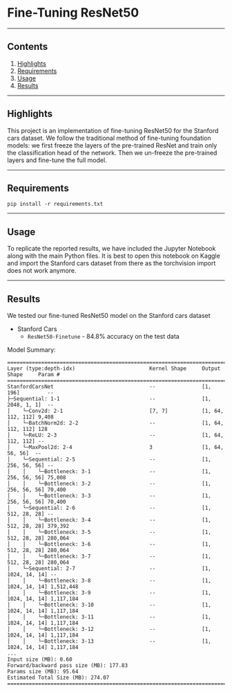 # Fine-Tuning ResNet50 

<hr>

## Contents

1. [Highlights](#Highlights)
2. [Requirements](#Requirements)
3. [Usage](#Usage)
4. [Results](#Results)


<hr>

## Highlights
This project is an implementation of fine-tuning ResNet50 for the Stanford cars dataset. We follow the traditional method of fine-tuning foundation models: we first freeze the layers of the pre-trained ResNet and train only the classification head of the network. Then we un-freeze the pre-trained layers and fine-tune the full model. 

<hr>

## Requirements
```shell
pip install -r requirements.txt
```

<hr>

## Usage
To replicate the reported results, we have included the Jupyter Notebook along with the main Python files. It is best to open this notebook on Kaggle and import the Stanford cars dataset from there as the torchvision import does not work anymore. 

<hr>

## Results
We tested our fine-tuned ResNet50 model on the Stanford cars dataset
  * Stanford Cars
    * ```ResNet50-Finetune``` - 84.8% accuracy on the test data

Model Summary:
```
=============================================================================================
Layer (type:depth-idx)                        Kernel Shape     Output Shape     Param #
=============================================================================================
StanfordCarsNet                               --               [1, 196]         --
├─Sequential: 1-1                             --               [1, 2048, 1, 1]  --
│    └─Conv2d: 2-1                            [7, 7]           [1, 64, 112, 112] 9,408
│    └─BatchNorm2d: 2-2                       --               [1, 64, 112, 112] 128
│    └─ReLU: 2-3                              --               [1, 64, 112, 112] --
│    └─MaxPool2d: 2-4                         3                [1, 64, 56, 56]  --
│    └─Sequential: 2-5                        --               [1, 256, 56, 56] --
│    │    └─Bottleneck: 3-1                   --               [1, 256, 56, 56] 75,008
│    │    └─Bottleneck: 3-2                   --               [1, 256, 56, 56] 70,400
│    │    └─Bottleneck: 3-3                   --               [1, 256, 56, 56] 70,400
│    └─Sequential: 2-6                        --               [1, 512, 28, 28] --
│    │    └─Bottleneck: 3-4                   --               [1, 512, 28, 28] 379,392
│    │    └─Bottleneck: 3-5                   --               [1, 512, 28, 28] 280,064
│    │    └─Bottleneck: 3-6                   --               [1, 512, 28, 28] 280,064
│    │    └─Bottleneck: 3-7                   --               [1, 512, 28, 28] 280,064
│    └─Sequential: 2-7                        --               [1, 1024, 14, 14] --
│    │    └─Bottleneck: 3-8                   --               [1, 1024, 14, 14] 1,512,448
│    │    └─Bottleneck: 3-9                   --               [1, 1024, 14, 14] 1,117,184
│    │    └─Bottleneck: 3-10                  --               [1, 1024, 14, 14] 1,117,184
│    │    └─Bottleneck: 3-11                  --               [1, 1024, 14, 14] 1,117,184
│    │    └─Bottleneck: 3-12                  --               [1, 1024, 14, 14] 1,117,184
│    │    └─Bottleneck: 3-13                  --               [1, 1024, 14, 14] 1,117,184
...
Input size (MB): 0.60
Forward/backward pass size (MB): 177.83
Params size (MB): 95.64
Estimated Total Size (MB): 274.07
=============================================================================================
```
